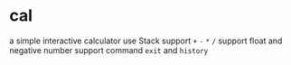 # cal
a simple interactive calculator
use Stack
support `+` `-` `*` `/`
support float and negative number
support command `exit` and `history` 
